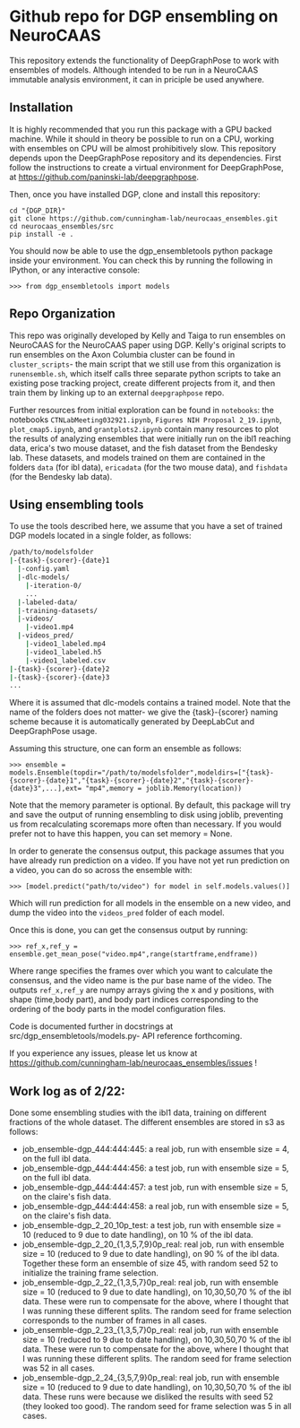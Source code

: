 # Github repo for DGP ensembling on NeuroCAAS 

This repository extends the functionality of DeepGraphPose to work with ensembles of models. Although intended to be run in a NeuroCAAS immutable analysis environment, it can in priciple be used anywhere. 

## Installation 
It is highly recommended that you run this package with a GPU backed machine. While it should in theory be possible to run on a CPU, working with ensembles on CPU will be almost prohibitively slow. 
This repository depends upon the DeepGraphPose repository and its dependencies. First follow the instructions to create a virtual environment for DeepGraphPose, at https://github.com/paninski-lab/deepgraphpose. 

Then, once you have installed DGP, clone and install this repository: 

```
cd "{DGP_DIR}"
git clone https://github.com/cunningham-lab/neurocaas_ensembles.git
cd neurocaas_ensembles/src
pip install -e .
```

You should now be able to use the dgp_ensembletools python package inside your environment. You can check this by running the following in IPython, or any interactive console: 

```
>>> from dgp_ensembletools import models
```

## Repo Organization
This repo was originally developed by Kelly and Taiga to run ensembles on NeuroCAAS for the NeuroCAAS paper using DGP. Kelly's original scripts to run ensembles on the Axon Columbia cluster can be found in `cluster_scripts`- the main script that we still use from this organization is `runensemble.sh`, which itself calls three separate python scripts to take an existing pose tracking project, create different projects from it, and then train them by linking up to an external `deepgraphpose` repo. 

Further resources from initial exploration can be found in `notebooks`: the notebooks `CTNLabMeeting032921.ipynb`, `Figures NIH Proposal 2_19.ipynb`, `plot_cmap5.ipynb`, and `grantplots2.ipynb` contain many resources to plot the results of analyzing ensembles that were initially run on the ibl1 reaching data, erica's two mouse dataset, and the fish dataset from the Bendesky lab. These datasets, and models trained on them are contained in the folders `data` (for ibl data), `ericadata` (for the two mouse data), and `fishdata` (for the Bendesky lab data). 

## Using ensembling tools
To use the tools described here, we assume that you have a set of trained DGP models located in a single folder, as follows: 
```bash
/path/to/modelsfolder
|-{task}-{scorer}-{date}1 
  |-config.yaml
  |-dlc-models/
    |-iteration-0/
    ...
  |-labeled-data/
  |-training-datasets/
  |-videos/
    |-video1.mp4
  |-videos_pred/
    |-video1_labeled.mp4 
    |-video1_labeled.h5 
    |-video1_labeled.csv 
|-{task}-{scorer}-{date}2 
|-{task}-{scorer}-{date}3 
... 

```
Where it is assumed that dlc-models contains a trained model. 
Note that the name of the folders does not matter- we give the {task}-{scorer} naming scheme because it is automatically generated by DeepLabCut and DeepGraphPose usage. 

Assuming this structure, one can form an ensemble as follows: 
```
>>> ensemble = models.Ensemble(topdir="/path/to/modelsfolder",modeldirs=["{task}-{scorer}-{date}1","{task}-{scorer}-{date}2","{task}-{scorer}-{date}3",...],ext= "mp4",memory = joblib.Memory(location))
```

Note that the memory parameter is optional. By default, this package will try and save the output of running ensembling to disk using joblib, preventing us from recalculating scoremaps more often than necessary. If you would prefer not to have this happen, you can set memory = None. 

In order to generate the consensus output, this package assumes that you have already run prediction on a video. If you have not yet run prediction on a video, you can do so across the ensemble with:  
```
>>> [model.predict("path/to/video") for model in self.models.values()]
```
Which will run prediction for all models in the ensemble on a new video, and dump the video into the `videos_pred` folder of each model. 

Once this is done, you can get the consensus output by running:

```
>>> ref_x,ref_y = ensemble.get_mean_pose("video.mp4",range(startframe,endframe))
```
Where range specifies the frames over which you want to calculate the consensus, and the video name is the pur base name of the video.
The outputs `ref_x,ref_y` are numpy arrays giving the x and y positions, with shape (time,body part), and body part indices corresponding to the ordering of the body parts in the model configuration files. 

Code is documented further in docstrings at src/dgp_ensembletools/models.py- API reference forthcoming. 

If you experience any issues, please let us know at https://github.com/cunningham-lab/neurocaas_ensembles/issues ! 


## Work log as of 2/22: 

Done some ensembling studies with the ibl1 data, training on different fractions of the whole dataset. The different ensembles are stored in s3 as follows: 

- job_ensemble-dgp_444:444:445: a real job, run with ensemble size = 4, on the full ibl data. 
- job_ensemble-dgp_444:444:456: a test job, run with ensemble size = 5, on the full ibl data. 
- job_ensemble-dgp_444:444:457: a test job, run with ensemble size = 5, on the claire's fish data. 
- job_ensemble-dgp_444:444:458: a real job, run with ensemble size = 5, on the claire's fish data. 
- job_ensemble-dgp_2_20_10p_test: a test job, run with ensemble size = 10 (reduced to 9 due to date handling), on 10 % of the ibl data. 
- job_ensemble-dgp_2_20_{1,3,5,7,9}0p_real: real job, run with ensemble size = 10 (reduced to 9 due to date handling), on 90 % of the ibl data. Together these form an ensemble of size 45, with random seed 52 to initialize the training frame selection. 
- job_ensemble-dgp_2_22_{1,3,5,7}0p_real: real job, run with ensemble size = 10 (reduced to 9 due to date handling), on 10,30,50,70 % of the ibl data. These were run to compensate for the above, where I thought that I was running these different splits. The random seed for frame selection corresponds to the number of frames in all cases.  
- job_ensemble-dgp_2_23_{1,3,5,7}0p_real: real job, run with ensemble size = 10 (reduced to 9 due to date handling), on 10,30,50,70 % of the ibl data. These were run to compensate for the above, where I thought that I was running these different splits. The random seed for frame selection was 52 in all cases.  
- job_ensemble-dgp_2_24_{3,5,7,9}0p_real: real job, run with ensemble size = 10 (reduced to 9 due to date handling), on 10,30,50,70 % of the ibl data. These runs were because we disliked the results with seed 52 (they looked too good). The random seed for frame selection was 5 in all cases.  



